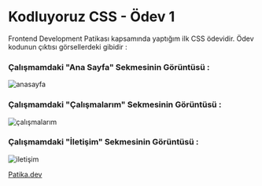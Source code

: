 # Kodluyoruz CSS - Ödev 1

Frontend Development Patikası kapsamında yaptığım ilk CSS ödevidir. Ödev kodunun çıktısı görsellerdeki gibidir :

### Çalışmamdaki "Ana Sayfa" Sekmesinin Görüntüsü :
![anasayfa](https://user-images.githubusercontent.com/107553286/186149480-ee7aa193-db8d-433f-986b-db2314bf30cc.png)

### Çalışmamdaki "Çalışmalarım" Sekmesinin Görüntüsü :
![çalışmalarım](https://user-images.githubusercontent.com/107553286/186149867-9391f8b0-b0fd-43f4-a3f5-de375c6d1fb5.png)

### Çalışmamdaki "İletişim" Sekmesinin Görüntüsü :
![iletişim](https://user-images.githubusercontent.com/107553286/186149982-91d42072-7731-46d8-92b0-f73f2a67e9be.png)


[Patika.dev](https://www.patika.dev/tr)